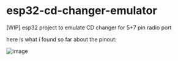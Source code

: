 # esp32-cd-changer-emulator
[WIP] esp32 project to emulate CD changer for 5+7 pin radio port


here is what i found so far about the pinout:

![image](https://github.com/user-attachments/assets/0cfa37d9-b96a-43a6-8747-e5f4aaf33e50)


